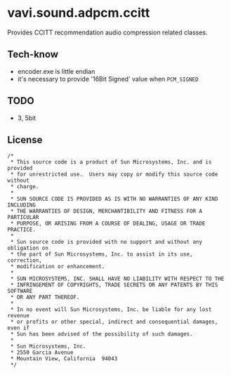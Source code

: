 # vavi.sound.adpcm.ccitt

Provides CCITT recommendation audio compression related classes.

## Tech-know

 * encoder.exe is little endian
 * it's necessary to provide '16Bit Signed' value when `PCM_SIGNED`

## TODO

 * 3, 5bit

## License

```
/*
 * This source code is a product of Sun Microsystems, Inc. and is provided
 * for unrestricted use.  Users may copy or modify this source code without
 * charge.
 *
 * SUN SOURCE CODE IS PROVIDED AS IS WITH NO WARRANTIES OF ANY KIND INCLUDING
 * THE WARRANTIES OF DESIGN, MERCHANTIBILITY AND FITNESS FOR A PARTICULAR
 * PURPOSE, OR ARISING FROM A COURSE OF DEALING, USAGE OR TRADE PRACTICE.
 *
 * Sun source code is provided with no support and without any obligation on
 * the part of Sun Microsystems, Inc. to assist in its use, correction,
 * modification or enhancement.
 *
 * SUN MICROSYSTEMS, INC. SHALL HAVE NO LIABILITY WITH RESPECT TO THE
 * INFRINGEMENT OF COPYRIGHTS, TRADE SECRETS OR ANY PATENTS BY THIS SOFTWARE
 * OR ANY PART THEREOF.
 *
 * In no event will Sun Microsystems, Inc. be liable for any lost revenue
 * or profits or other special, indirect and consequential damages, even if
 * Sun has been advised of the possibility of such damages.
 *
 * Sun Microsystems, Inc.
 * 2550 Garcia Avenue
 * Mountain View, California  94043
 */
```
